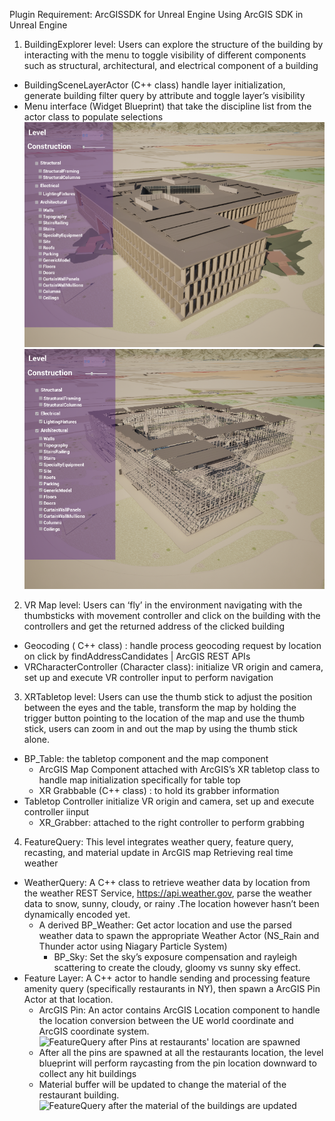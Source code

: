 Plugin Requirement: ArcGISSDK for Unreal Engine
Using ArcGIS SDK in Unreal Engine 
1.	BuildingExplorer level: Users can explore the structure of the building by interacting with the menu to toggle visibility of different components such as structural, architectural, and electrical component of a building
+ BuildingSceneLayerActor (C++ class) handle layer initialization, generate building filter query by attribute and toggle layer’s visibility
+ Menu interface (Widget Blueprint) that take the discipline list from the actor class to populate selections
![Building](./Picture/Picture1.png)
![Building2](./Picture/Picture2.png)
2.	VR Map level: Users can ‘fly’ in the environment navigating with the thumbsticks with movement controller and click on the building with the controllers and get the returned address of the clicked building
+ Geocoding ( C++ class) : handle process geocoding request by location on click by findAddressCandidates | ArcGIS REST APIs
+ VRCharacterController  (Character class): initialize VR origin and camera, set up and execute VR controller input to perform navigation
3.	XRTabletop level: Users can use the thumb stick to adjust the position between the eyes and the table, transform the map by holding the trigger button pointing to the location of the map and use the thumb stick, users can zoom in and out the map by using the thumb stick alone. 
+ BP_Table: the tabletop component and the map component
	+ ArcGIS Map Component attached with ArcGIS’s XR tabletop class to handle map initialization specifically for table top
	+ XR Grabbable (C++ class) : to hold its grabber information 
+ Tabletop Controller initialize VR origin and camera, set up and execute controller iinput
	+ XR_Grabber: attached to the right controller to perform grabbing
4.	FeatureQuery: This level integrates weather query, feature query, recasting, and material update in ArcGIS map 
Retrieving real time weather
+ WeatherQuery: A C++ class to retrieve weather data by location from the weather  REST Service,  https://api.weather.gov, parse the weather data to snow, sunny, cloudy, or rainy .The location however hasn’t been dynamically encoded yet. 
	+ A derived BP_Weather: Get actor location and use the parsed weather data to spawn the appropriate Weather Actor (NS_Rain and Thunder actor using Niagary Particle System) 
		+ BP_Sky: Set the sky’s exposure compensation and rayleigh scattering to create the cloudy, gloomy vs sunny sky effect.
+ Feature Layer: A C++ actor to handle sending and processing feature amenity query (specifically restaurants in NY), then spawn a ArcGIS Pin Actor at that location. 
	+ ArcGIS Pin: An actor contains ArcGIS Location component to handle the location conversion between the UE world coordinate and ArcGIS coordinate system.
   ![FeatureQuery after Pins at restaurants' location are spawned](./Picture/FeatureLayer1.png)
	+ After all the pins are spawned at all the restaurants location, the level blueprint will perform raycasting from the pin location downward to collect any hit buildings 
	+ Material buffer will be updated to change the material of the restaurant building.
   ![FeatureQuery after the material of the buildings are updated](./Picture/FeatureLayer2.png)

